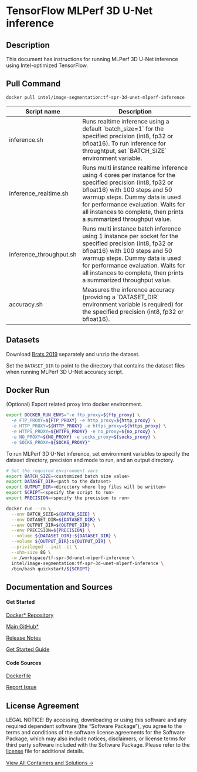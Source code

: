 # TensorFlow MLPerf 3D U-Net inference

## Description
This document has instructions for running MLPerf 3D U-Net inference using
Intel-optimized TensorFlow.

## Pull Command
```
docker pull intel/image-segmentation:tf-spr-3d-unet-mlperf-inference
```

<table>
   <thead>
      <tr>
         <th>Script name</th>
         <th>Description</th>
      </tr>
   </thead>
   <tbody>
      <tr>
        <td>inference.sh</td>
        <td>Runs realtime inference using a default `batch_size=1` for the specified precision (int8, fp32 or bfloat16). To run inference for throughtput, set `BATCH_SIZE` environment variable.</td>
      </tr>
      <tr>
         <td>inference_realtime.sh</td>
         <td>Runs multi instance realtime inference using 4 cores per instance for the specified precision (int8, fp32 or bfloat16) with 100 steps and 50 warmup steps. Dummy data is used for performance evaluation. Waits for all instances to complete, then prints a summarized throughput value.</td>
      </tr>
      <tr>
         <td>inference_throughput.sh</td>
         <td>Runs multi instance batch inference using 1 instance per socket for the specified precision (int8, fp32 or bfloat16) with 100 steps and 50 warmup steps. Dummy data is used for performance evaluation. Waits for all instances to complete, then prints a summarized throughput value.</td>
      </tr>
      <tr>
         <td>accuracy.sh</td>
         <td>Measures the inference accuracy (providing a `DATASET_DIR` environment variable is required) for the specified precision (int8, fp32 or bfloat16).</td>
      </tr>
   </tbody>
</table>

## Datasets
Download [Brats 2019](https://www.med.upenn.edu/cbica/brats2019/data.html) separately and unzip the dataset.

Set the `DATASET_DIR` to point to the directory that contains the dataset files when running MLPerf 3D U-Net accuracy script.

## Docker Run
(Optional) Export related proxy into docker environment.
```bash
export DOCKER_RUN_ENVS="-e ftp_proxy=${ftp_proxy} \
  -e FTP_PROXY=${FTP_PROXY} -e http_proxy=${http_proxy} \
  -e HTTP_PROXY=${HTTP_PROXY} -e https_proxy=${https_proxy} \
  -e HTTPS_PROXY=${HTTPS_PROXY} -e no_proxy=${no_proxy} \
  -e NO_PROXY=${NO_PROXY} -e socks_proxy=${socks_proxy} \
  -e SOCKS_PROXY=${SOCKS_PROXY}"
```

To run MLPerf 3D U-Net inference, set environment variables to specify the dataset directory, precision and mode to run, and an output directory. 
```bash
# Set the required environment vars
export BATCH_SIZE=<customized batch size value>
export DATASET_DIR=<path to the dataset>
export OUTPUT_DIR=<directory where log files will be written>
export SCRIPT=<specify the script to run>
export PRECISION=<specify the precision to run>

docker run --rm \
  --env BATCH_SIZE=${BATCH_SIZE} \
  --env DATASET_DIR=${DATASET_DIR} \
  --env OUTPUT_DIR=${OUTPUT_DIR} \
  --env PRECISION=${PRECISION} \
  --volume ${DATASET_DIR}:${DATASET_DIR} \
  --volume ${OUTPUT_DIR}:${OUTPUT_DIR} \
  --privileged --init -it \
  --shm-size 8G \
  -w /workspace/tf-spr-3d-unet-mlperf-inference \
  intel/image-segmentation:tf-spr-3d-unet-mlperf-inference \
  /bin/bash quickstart/${SCRIPT}
```

## Documentation and Sources
#### Get Started​
[Docker* Repository](https://hub.docker.com/r/intel/image-segmentation)

[Main GitHub*](https://github.com/IntelAI/models)

[Release Notes](https://github.com/IntelAI/models/releases)

[Get Started Guide](https://github.com/IntelAI/models/blob/master/quickstart/image-segmentation/tensorflow/3d_unet_mlperf/inference/cpu/README_SPR_DEV_CAT.md)

#### Code Sources
[Dockerfile](https://github.com/IntelAI/models/tree/master/dockerfiles/tensorflow)

[Report Issue](https://community.intel.com/t5/Intel-Optimized-AI-Frameworks/bd-p/optimized-ai-frameworks)

## License Agreement
LEGAL NOTICE: By accessing, downloading or using this software and any required dependent software (the “Software Package”), you agree to the terms and conditions of the software license agreements for the Software Package, which may also include notices, disclaimers, or license terms for third party software included with the Software Package. Please refer to the [license](https://github.com/IntelAI/models/tree/master/third_party) file for additional details.

[View All Containers and Solutions 🡢](https://www.intel.com/content/www/us/en/developer/tools/software-catalog/containers.html?s=Newest)